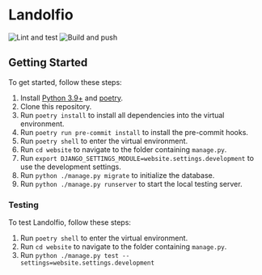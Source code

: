 # Landolfio

![Lint and test](https://github.com/GipHouse/Landolfio-2022/actions/workflows/ci.yaml/badge.svg?branch=development)
![Build and push](https://github.com/GipHouse/Landolfio-2022/actions/workflows/build-and-push.yaml/badge.svg?branch=development)

## Getting Started

To get started, follow these steps:

1. Install [Python 3.9+](https://www.python.org/) and [poetry](https://python-poetry.org/docs/#installation).
2. Clone this repository.
3. Run `poetry install` to install all dependencies into the virtual
   environment.
4. Run `poetry run pre-commit install` to install the pre-commit hooks.
5. Run `poetry shell` to enter the virtual environment.
6. Run `cd website` to navigate to the folder containing `manage.py`.
7. Run `export DJANGO_SETTINGS_MODULE=website.settings.development` to use the
   development settings.
8. Run `python ./manage.py migrate` to initialize the database.
9. Run `python ./manage.py runserver` to start the local testing server.

### Testing

To test Landolfio, follow these steps:

1. Run `poetry shell` to enter the virtual environment.
2. Run `cd website` to navigate to the folder containing `manage.py`.
3. Run `python ./manage.py test --settings=website.settings.development`
